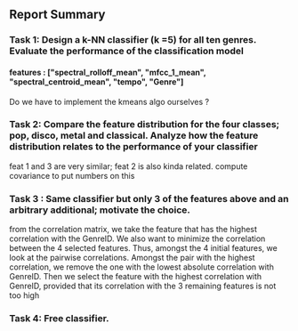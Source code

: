 ## Report Summary


### Task 1: Design a k-NN classifier (k =5) for all ten genres. Evaluate the performance of the classification model
#### features : ["spectral_rolloff_mean", "mfcc_1_mean", "spectral_centroid_mean", "tempo", "Genre"] 
Do we have to implement the kmeans algo ourselves ? 

### Task 2: Compare the feature distribution for the four classes; pop, disco, metal and classical. Analyze how the feature distribution relates to the performance of your classifier 

feat 1 and 3 are very similar; feat 2 is also kinda related. compute covariance to put numbers on this 

### Task 3 : Same classifier but only 3 of the features above and an arbitrary additional; motivate the choice.

from the correlation matrix, we take the feature that has the highest correlation with the GenreID. We also want to minimize the
correlation between the 4 selected features. Thus, amongst the 4 initial features, we look at the pairwise correlations. Amongst the 
pair with the highest correlation, we remove the one with the lowest absolute correlation with GenreID. Then we select the feature 
with the highest correlation with GenreID, provided that its correlation with the 3 remaining features is not too high

### Task 4: Free classifier.


